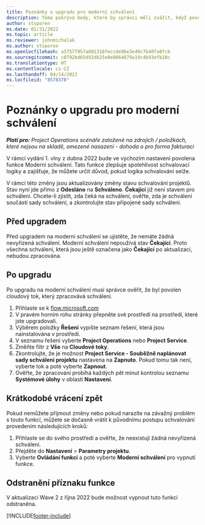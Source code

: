 ```yaml
---
title: Poznánky o upgradu pro moderní schválení
description: Téma pokrývá body, které by správci měli zvážit, když povolují funkci moderního schválení.
author: stsporen
ms.date: 01/31/2022
ms.topic: article
ms.reviewer: johnmichalak
ms.author: stsporen
ms.openlocfilehash: a3757f057a801318feccde9be3e49c7b40fa8fcb
ms.sourcegitcommit: c0792bd65d92db25e0e8864879a19c4b93efb10c
ms.translationtype: HT
ms.contentlocale: cs-CZ
ms.lasthandoff: 04/14/2022
ms.locfileid: "8578378"
---
```

# <a name="upgrade-considerations-for-modern-approvals"></a>Poznánky o upgradu pro moderní schválení 

_**Platí pro:** Project Operations scénáře založené na zdrojích / položkách, které nejsou na skladě, omezené nasazení - dohoda o pro forma fakturaci_

V rámci vydání 1. vlny z dubna 2022 bude ve výchozím nastavení povolena funkce Moderní schválení. Tato funkce zlepšuje spolehlivost schvalovací logiky a zajišťuje, že můžete určit důvod, pokud logika schvalování selže.

V rámci této změny jsou aktualizovány změny stavu schvalování projektů. Stav nyní jde přímo z **Odesláno** na **Schváleno**. **Čekající** již není stavem pro schválení. Chcete-li zjistit, zda čeká na schválení, ověřte, zda je schválení součástí sady schválení, a zkontrolujte stav připojené sady schválení.

## <a name="before-you-upgrade"></a>Před upgradem

Před upgradem na moderní schválení se ujistěte, že nemáte žádná nevyřízená schválení. Moderní schválení nepoužívá stav **Čekající**. Proto všechna schválení, která jsou ještě označena jako **Čekající** po aktualizaci, nebudou zpracována.

## <a name="after-you-upgrade"></a>Po upgradu

Po upgradu na moderní schválení musí správce ověřit, že byl povolen cloudový tok, který zpracovává schválení.

1. Přihlaste se k [flow.microsoft.com](https://flow.microsoft.com)
2. V pravém horním rohu stránky přepněte své prostředí na prostředí, které jste upgradovali.
3. Výběrem položky **Řešení** vypište seznam řešení, která jsou nainstalována v prostředí.
4. V seznamu řešení vyberte **Project Operations** nebo **Project Service**.
5. Změňte filtr z **Vše** na **Cloudové toky**.
6. Zkontrolujte, že je možnost **Project Service - Souběžně naplánovat sady schválení projektu** nastavena na **Zapnuto**. Pokud tomu tak není, vyberte tok a poté vyberte **Zapnout**.
7. Ověřte, že zpracování probíhá každých pět minut kontrolou seznamu **Systémové úlohy** v oblasti **Nastavení**.

## <a name="short-term-rollback"></a>Krátkodobé vrácení zpět

Pokud nemůžete přijmout změny nebo pokud narazíte na závažný problém s touto funkcí, můžete se dočasně vrátit k původnímu postupu schvalování provedením následujících kroků:
1. Přihlaste se do svého prostředí a ověřte, že neexistují žádná nevyřízená schválení.
2. Přejděte do **Nastavení** > **Parametry projektu**.
3. Vyberte **Ovládání funkcí** a poté vyberte **Moderní schválení** pro vypnutí funkce.

## <a name="removing-the-feature-flag"></a>Odstranění příznaku funkce

V aktualizaci Wave 2 z října 2022 bude možnost vypnout tuto funkci odstraněna.

[!INCLUDE[footer-include](../includes/footer-banner.md)]
